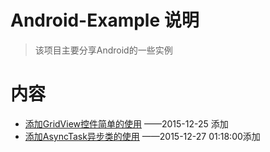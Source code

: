 # Android-Example 说明
> 该项目主要分享Android的一些实例

# 内容
* [添加GridView控件简单的使用](https://github.com/freeabyss/Example/tree/master/gridview) ——2015-12-25 添加
* [添加AsyncTask异步类的使用](https://github.com/freeabyss/Example/tree/master/asynctask) ——2015-12-27 01:18:00添加
